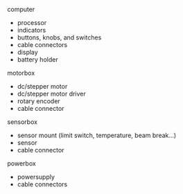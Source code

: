 computer
- processor
- indicators
- buttons, knobs, and switches
- cable connectors
- display
- battery holder

motorbox
- dc/stepper motor
- dc/stepper motor driver
- rotary encoder
- cable connector

sensorbox
- sensor mount (limit switch, temperature, beam break...)
- sensor
- cable connector

powerbox
- powersupply
- cable connectors